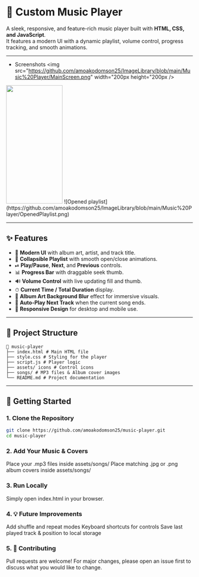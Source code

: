 # 🎵 Custom Music Player

A sleek, responsive, and feature-rich music player built with **HTML, CSS, and JavaScript**.  
It features a modern UI with a dynamic playlist, volume control, progress tracking, and smooth animations.

---
- Screenshots
<img src="https://github.com/amoakodomson25/ImageLibrary/blob/main/Music%20Player/MainScreen.png" width="200px height="200px />
 <img src="https://github.com/amoakodomson25/ImageLibrary/blob/main/MinimalWeatherAppScreenshots/Permission.jpg" width="152.25px" height="320px"/>
![Opened playlist](https://github.com/amoakodomson25/ImageLibrary/blob/main/Music%20Player/OpenedPlaylist.png)


---

## ✨ Features

- 🎨 **Modern UI** with album art, artist, and track title.
- 📜 **Collapsible Playlist** with smooth open/close animations.
- ⏯ **Play/Pause**, **Next**, and **Previous** controls.
- 📊 **Progress Bar** with draggable seek thumb.
- 🔊 **Volume Control** with live updating fill and thumb.
- ⏱ **Current Time / Total Duration** display.
- 📀 **Album Art Background Blur** effect for immersive visuals.
- 🔄 **Auto-Play Next Track** when the current song ends.
- 📱 **Responsive Design** for desktop and mobile use.

---

## 📂 Project Structure
```
📁 music-player
├── index.html # Main HTML file
├── style.css # Styling for the player
├── script.js # Player logic
├── assets/ icons # Control icons 
├── songs/ # MP3 files & Album cover images
└── README.md # Project documentation
```
---

## 🚀 Getting Started

### 1. Clone the Repository
```bash
git clone https://github.com/amoakodomson25/music-player.git
cd music-player
```
### 2. Add Your Music & Covers
Place your .mp3 files inside assets/songs/
Place matching .jpg or .png album covers inside assets/songs/

### 3. Run Locally
Simply open index.html in your browser.

### 4. 💡 Future Improvements
Add shuffle and repeat modes
Keyboard shortcuts for controls
Save last played track & position to local storage

### 5. 🤝 Contributing
Pull requests are welcome!
For major changes, please open an issue first to discuss what you would like to change.


